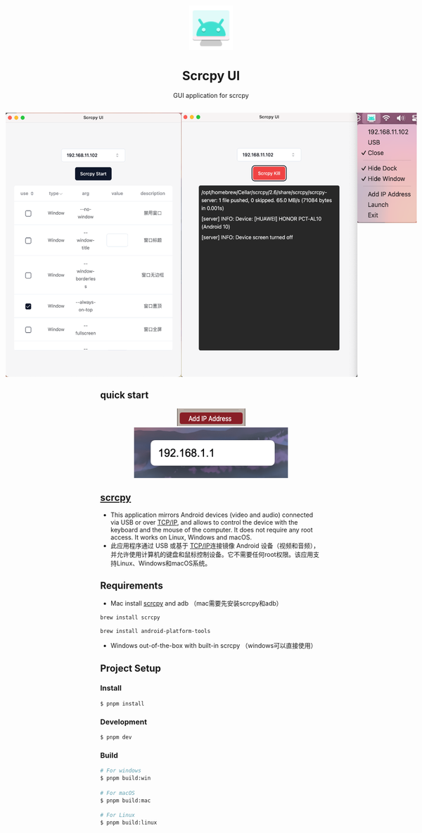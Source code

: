 <div align="center">
	<img width="100" height="100" src="./static/icon.svg" alt="Scrcpy UI">
	<br>
	<h1>Scrcpy UI</h1>
	<p>GUI application for scrcpy</p>
  <br>
  <div style="display:flex;justify-content: center;">
    <img width="400" height="600" src="./static/dashboard.png" alt="dashboard">
    <img width="400" height="600" src="./static/log.png" alt="log">
    <img width="135" height="250" src="./static/tray.png" alt="tray">
  </div>
</div>

## quick start
<div align="center">
  <img width="155" height="40" src="./static/add-ip.png" alt="add-ip">
  <img width="350" height="115" src="./static/ip-box.png" alt="ip-box">
</div>

## [scrcpy](https://github.com/Genymobile/scrcpy)
- This application mirrors Android devices (video and audio) connected via USB or over [TCP/IP](https://github.com/Genymobile/scrcpy/blob/master/doc/connection.md#tcpip-wireless), and allows to control the device with the keyboard and the mouse of the computer. It does not require any root access. It works on Linux, Windows and macOS.
- 此应用程序通过 USB 或基于 [TCP/IP](https://github.com/Genymobile/scrcpy/blob/master/doc/connection.md#tcpip-wireless)连接镜像 Android 设备（视频和音频），并允许使用计算机的键盘和鼠标控制设备。它不需要任何root权限。该应用支持Linux、Windows和macOS系统。

## Requirements
- Mac install [scrcpy](https://github.com/Genymobile/scrcpy/blob/master/doc/macos.md) and adb （mac需要先安装scrcpy和adb）
```bash
brew install scrcpy
```
```bash
brew install android-platform-tools
```

- Windows out-of-the-box with built-in scrcpy （windows可以直接使用）

## Project Setup

### Install

```bash
$ pnpm install
```

### Development

```bash
$ pnpm dev
```

### Build

```bash
# For windows
$ pnpm build:win

# For macOS
$ pnpm build:mac

# For Linux
$ pnpm build:linux
```
